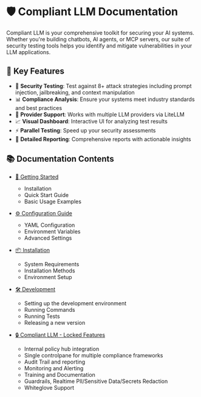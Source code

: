 # 🛡️ Compliant LLM Documentation

Compliant LLM is your comprehensive toolkit for securing your AI systems. Whether you're building chatbots, AI agents, or MCP servers, our suite of security testing tools helps you identify and mitigate vulnerabilities in your LLM applications.

## 🎯 Key Features

- 🎯 **Security Testing**: Test against 8+ attack strategies including prompt injection, jailbreaking, and context manipulation
- 📊 **Compliance Analysis**: Ensure your systems meet industry standards and best practices
- 🤖 **Provider Support**: Works with multiple LLM providers via LiteLLM
- 📈 **Visual Dashboard**: Interactive UI for analyzing test results
- ⚡ **Parallel Testing**: Speed up your security assessments
- 📄 **Detailed Reporting**: Comprehensive reports with actionable insights

## 📚 Documentation Contents

- [🚀 Getting Started](./getting_started.md)
  - Installation
  - Quick Start Guide
  - Basic Usage Examples

- [⚙️ Configuration Guide](./configuration/index.md)
  - YAML Configuration
  - Environment Variables
  - Advanced Settings

- [📦 Installation](./installation.md)
  - System Requirements
  - Installation Methods
  - Environment Setup

- [🛠️ Development](./development.md)
  - Setting up the development environment
  - Running Commands
  - Running Tests
  - Releasing a new version

- [🔒 Compliant LLM - Locked Features](./locked.md)
  - Internal policy hub integration
  - Single controlpane for multiple compliance frameworks
  - Audit Trail and reporting
  - Monitoring and Alerting
  - Training and Documentation
  - Guardrails, Realtime PII/Sensitive Data/Secrets Redaction
  - Whiteglove Support
  